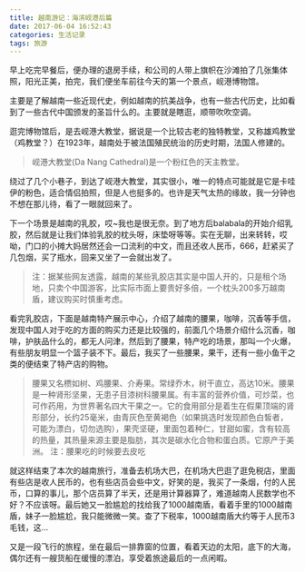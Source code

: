 ```yaml
---
title: 越南游记：海滨岘港后篇
date: 2017-06-04 16:52:43
categories: 生活记录
tags: 旅游
---
```

早上吃完早餐后，便办理的退房手续，和公司的人带上旗帜在沙滩拍了几张集体照，阳光正美，拍完，我们便坐车前往今天的第一个景点，岘港博物馆。

主要是了解越南一些近现代史，例如越南的抗美战争，也有一些古代历史，比如看到了一些古代中国颁发的圣旨什么的。主要就是瞎逛，顺带吹吹空调。

逛完博物馆后，是去岘港大教堂，据说是一个比较古老的独特教堂，又称雄鸡教堂（鸡教堂？）在1923年，越南处于被法国殖民统治的历史时期，法国人修建的。

> 岘港大教堂(Da Nang Cathedral)是一个粉红色的天主教堂。

绕过了几个小巷子，到达了岘港大教堂，其实很小，唯一的特点可能就是它是卡哇伊的粉色，适合情侣拍照，但是人也挺多的。也许是天气太热的缘故，我一分钟也不想在那儿待，看了一眼就回来了。

下一个场景是越南的乳胶，哎~我也是很无奈。到了地方后balabala的开始介绍乳胶，然后就是让我们体验乳胶的枕头呀，床垫呀等等。实在无聊，出来转转，哎呦，门口的小摊大妈居然还会一口流利的中文，而且还收人民币，666，赶紧买了几包烟，买了瓶水，回来又坐了一会就出发了。

> 注：据某些网友透露，越南的某些乳胶店其实是中国人开的，只是租个场地，只卖个中国游客，比实际市面上要贵好多倍，一个枕头200多万越南盾，建议购买时慎重考虑。

看完乳胶店，下面是越南特产展示中心，介绍了越南的腰果，咖啡，沉香等手信，发现中国人对于吃的方面的购买力还是比较强的，前面几个场景介绍什么沉香，咖啡，护肤品什么的，都无人问津，然后到了腰果，特产吃的场景，那叫一个火爆，有些朋友明显一个篮子装不下。最后，我买了一些腰果，果干，还有一些小鱼干之类的便结束了特产店的购物。

> 腰果又名槚如树、鸡腰果、介寿果。常绿乔木，树干直立，高达10米。腰果是一种肾形坚果，无患子目漆树科腰果属。有丰富的营养价值，可炒菜，也可作药用，为世界著名四大干果之一。它的食用部分是着生在假果顶端的肾形部分，长约25毫米，由青灰色至黄褐色（如果挑选时发现颜色白皙者，可能为漂白，切勿选购），果壳坚硬，里面包着种仁，甘甜如蜜，含有较高的热量，其热量来源主要是脂肪，其次是碳水化合物和蛋白质。它原产于美洲。
> 注：腰果吃的时候要去皮吃

就这样结束了本次的越南旅行，准备去机场大巴，在机场大巴逛了逛免税店，里面有些店是收人民币的，也有些店员会些中文，好笑的是，我买了一条烟，付的人民币，口算的事儿，那个店员算了半天，还是用计算器算了，难道越南人民数学也不好？不应该呀。最后她又一脸尴尬的找给我了1000越南盾，看着手里的1000越南盾，妹子一脸尴尬，我只能微微一笑。查了下税率，1000越南盾大约等于人民币3毛钱，这...

又是一段飞行的旅程，坐在最后一排靠窗的位置，看着天边的太阳，底下的大海，偶尔还有一艘货船在缓慢的漂泊，享受着旅途最后的一点闲暇。
